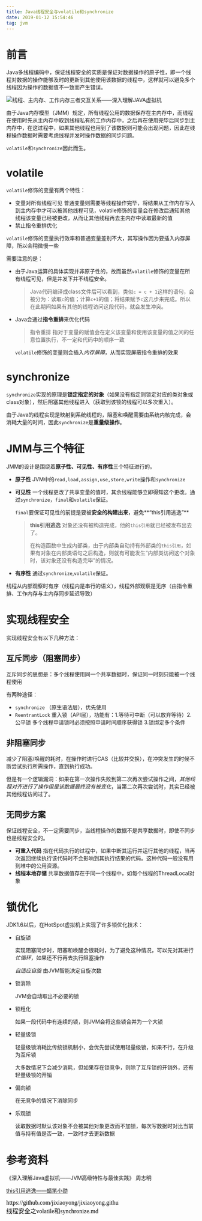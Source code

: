 ```yaml
---
title: Java线程安全与volatile和synchronize
date: 2019-01-12 15:54:46
tag: jvm
---
```


# 前言

Java多线程编码中，保证线程安全的实质是保证对数据操作的原子性，即一个线程对数据的操作能够及时的更新到其他使用该数据的线程中，这样就可以避免多个线程因为操作的数据值不一致而产生错误。

![线程、主内存、工作内存三者交互关系——深入理解JAVA虚拟机](https://jixiaoyong.github.io/images/20190112144856.png)

由于Java内存模型（JMM）规定，所有线程公用的数据保存在主内存中，而线程在使用时先从主内存中取到线程私有的工作内存中，之后再在使用完毕后同步到主内存中，在这过程中，如果其他线程也用到了该数据则可能会出现问题，因此在线程操作数据时需要考虑线程并发时操作数据的同步问题。

`volatile`和`synchronize`因此而生。

# volatile

`volatile`修饰的变量有两个特性：

* 变量对所有线程可见  普通变量则需要等线程操作完毕，将结果从工作内存写入到主内存中才可以被其他线程可见，volatile修饰的变量会在修改后通知其他线程该变量已经被更改，从而让其他线程再去主内存中读取最新的值
* 禁止指令重排优化

`volatile`修饰的变量执行效率和普通变量差别不大，其写操作因为要插入内存屏障，所以会稍微慢一些

需要注意的是：

* 由于Java运算的具体实现并非原子性的，故而虽然`volatile`修饰的变量在所有线程可见，但是并发下并不线程安全。

  > Java代码编译成class文件后可以看到，类似`c = c + 1`这样的语句，会被分为：读取`c`的值；计算`c+1`的值；将结果赋予`c`这几步来完成。所以在此期间如果有其他的线程访问这段代码，就会发生冲突。

* Java会通过**指令重排**来优化代码

  > 指令重排 指对于变量的赋值会在定义该变量和使用该变量的值之间的任意位置执行，不一定和代码中的顺序一致

  `volatile`修饰的变量则会插入*内存屏障*，从而实现屏蔽指令重排的效果

# synchronize

`synchronize`实现的原理是**锁定指定的对象**（如果没有指定则锁定对应的类对象或class对象），然后阻塞其他线程进入（获取到该锁的线程可以多次重入）。

由于Java的线程实现是映射到系统线程的，阻塞和唤醒需要由系统内核完成，会消耗大量的时间，因此`synchronize`是**重量级操作**。



# JMM与三个特征

JMM的设计是围绕着**原子性、可见性、有序性**三个特征进行的。

* **原子性** JVM中的`read,load,assign,use,store,write`操作和`synchronize`

* **可见性** 一个线程更改了共享变量的值时，其余线程能够立即得知这个更改。通过`synchronize`，`final`和`volatile`保证。

  `final`要保证可见性的前提是要被**安全的构建出来**，避免**“this引用逃逸”**

  > **this引用逃逸** 对象还没有被构造完成，他的`this引用`就已经被发布出去了。
  >
  > 在构造函数中生成内部类，由于内部类自动持有外部类的`this引用`，如果有对象在内部类语句之后构造，则就有可能发生“内部类访问这个对象时，该对象还没有构造完毕”的情况。

* **有序性** 通过`synchronize`,`volatile`保证。

线程从内部观察时有序（线程内是串行的语义），线程外部观察是无序（由指令重排、工作内存与主内存同步延迟导致）

# 实现线程安全

实现线程安全有以下几种方法：

## 互斥同步（阻塞同步）

互斥同步的思想是：多个线程使用同一个共享数据时，保证同一时刻只能被一个线程使用

有两种途径：

* `synchronize` （原生语法层），优先使用
* `ReentrantLock` 重入锁（API层），功能有：1.等待可中断（可以放弃等待）2.公平锁 多个线程申请锁时必须按照申请时间顺序获得锁 3.锁绑定多个条件

## 非阻塞同步

减少了阻塞/唤醒的耗时，在操作时进行CAS（比较并交换），在冲突发生的时候不断尝试执行所需操作，直到执行成功。

但是有一个逻辑漏洞：如果在第一次操作失败到第二次再次尝试操作之间，*其他线程对齐进行了操作但是该数据最终没有被变化*，当第二次再次尝试时，其实已经被其他线程访问过了。

## 无同步方案

保证线程安全，不一定需要同步，当线程操作的数据不是共享数据时，即使不同步也是线程安全的。

* **可重入代码** 指在代码执行的过程中，如果中断其运行并运行其他的线程，当再次返回继续执行该代码时不会影响到其执行结果的代码。这种代码一般没有用到堆中的公用资源。
* **线程本地存储** 共享数据值存在于同一个线程中，如每个线程的ThreadLocal对象

# 锁优化

JDK1.6以后，在HotSpot虚拟机上实现了许多锁优化技术：

* 自旋锁

  实现阻塞同步时，阻塞和唤醒会很耗时，为了避免这种情况，可以先对其进行*忙循环*，如果还不行再去执行阻塞操作

  *自适应自旋* 由JVM智能决定自旋次数

* 锁消除

  JVM会自动取出不必要的锁

* 锁粗化

  如果一段代码中有连续的锁，则JVM会将这些锁合并为一个大锁

* 轻量级锁

  轻量级锁消耗比传统锁机制小，会优先尝试使用轻量级锁，如果不行，在升级为互斥锁

  大多数情况下会减少消耗，但如果存在锁竞争，则除了互斥锁的开销外，还有轻量级锁的开销

* 偏向锁

  在无竞争的情况下消除同步
  
* 乐观锁

  读取数据时默认该对象不会被其他对象更改而不加锁，每次写数据时对比当前值与持有值是否一致，一致时才去更新数据

# 参考资料

《深入理解Java虚拟机——JVM高级特性与最佳实践》 周志明

[this引用逃逸——蜡笔小勋](https://blog.csdn.net/u010571316/article/details/77993309)



<script src="https://jixiaoyong.github.io/js/edit_on_github.js"></script>
<iframe id="iframeid" scrolling=false height="50" frameborder="no" border="0" marginwidth="0" marginheight="0" onload="Javascript:editOnGithub()" srcdoc="<div id=&quot;url&quot;>https://github.com/jixiaoyong/jixiaoyong.github.io/blob/hexo_blog/blog/source/_posts/Java线程安全之volatile和synchronize.md</div>"></iframe>
